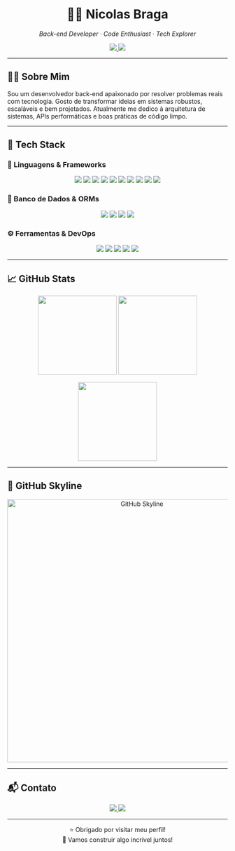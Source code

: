 <!-- README do Nicolas Braga -->

<h1 align="center">👨‍💻 Nicolas Braga</h1>
<p align="center">
  <i>Back-end Developer · Code Enthusiast · Tech Explorer</i>
</p>

<p align="center">
  <a href="mailto:devnicolas.work@gmail.com">
    <img src="https://img.shields.io/badge/Gmail-D14836?style=for-the-badge&logo=gmail&logoColor=white" />
  </a>
  <a href="https://www.linkedin.com/in/nicolas-braga-104815252/" target="_blank">
    <img src="https://img.shields.io/badge/LinkedIn-0077B5?style=for-the-badge&logo=linkedin&logoColor=white" />
  </a>
</p>

---

## 👨‍🚀 Sobre Mim

Sou um desenvolvedor back-end apaixonado por resolver problemas reais com tecnologia. Gosto de transformar ideias em sistemas robustos, escaláveis e bem projetados. Atualmente me dedico à arquitetura de sistemas, APIs performáticas e boas práticas de código limpo.

---

## 🧰 Tech Stack

### 🚀 Linguagens & Frameworks

<p align="center">
  <img src="https://img.shields.io/badge/Python-3776AB?style=for-the-badge&logo=python&logoColor=white" />
  <img src="https://img.shields.io/badge/Django-092E20?style=for-the-badge&logo=django&logoColor=white" />
  <img src="https://img.shields.io/badge/Java-007396?style=for-the-badge&logo=java&logoColor=white" />
  <img src="https://img.shields.io/badge/JavaScript-F7DF1E?style=for-the-badge&logo=javascript&logoColor=black" />
  <img src="https://img.shields.io/badge/TypeScript-3178C6?style=for-the-badge&logo=typescript&logoColor=white" />
  <img src="https://img.shields.io/badge/Node.js-339933?style=for-the-badge&logo=nodedotjs&logoColor=white" />
  <img src="https://img.shields.io/badge/NestJS-E0234E?style=for-the-badge&logo=nestjs&logoColor=white" />
  <img src="https://img.shields.io/badge/Express-000000?style=for-the-badge&logo=express&logoColor=white" />
  <img src="https://img.shields.io/badge/React-20232A?style=for-the-badge&logo=react&logoColor=61DAFB" />
  <img src="https://img.shields.io/badge/React_Native-20232A?style=for-the-badge&logo=react&logoColor=61DAFB" />
</p>

### 💾 Banco de Dados & ORMs

<p align="center">
  <img src="https://img.shields.io/badge/PostgreSQL-336791?style=for-the-badge&logo=postgresql&logoColor=white" />
  <img src="https://img.shields.io/badge/MongoDB-47A248?style=for-the-badge&logo=mongodb&logoColor=white" />
  <img src="https://img.shields.io/badge/Sequelize-52B0E7?style=for-the-badge&logo=sequelize&logoColor=white" />
  <img src="https://img.shields.io/badge/Mongoose-880000?style=for-the-badge&logo=mongoose&logoColor=white" />
</p>

### ⚙️ Ferramentas & DevOps

<p align="center">
  <img src="https://img.shields.io/badge/Git-F05032?style=for-the-badge&logo=git&logoColor=white" />
  <img src="https://img.shields.io/badge/GitHub-181717?style=for-the-badge&logo=github&logoColor=white" />
  <img src="https://img.shields.io/badge/Docker-2496ED?style=for-the-badge&logo=docker&logoColor=white" />
  <img src="https://img.shields.io/badge/RabbitMQ-FF6600?style=for-the-badge&logo=rabbitmq&logoColor=white" />
  <img src="https://img.shields.io/badge/AWS-232F3E?style=for-the-badge&logo=amazonaws&logoColor=white" />
</p>

---

## 📈 GitHub Stats

<p align="center">
  <img height="180em" src="https://github-readme-stats-eight-snowy-93.vercel.app/api?username=NicolasBraga05&show_icons=true&theme=tokyonight&hide_border=true&count_private=true&include_all_commits=true" />
  <img height="180em" src="https://github-readme-stats-eight-snowy-93.vercel.app/api/top-langs/?username=NicolasBraga05&layout=compact&theme=tokyonight&hide_border=true" />
</p>
<p align="center">
  <img height="180em" src="https://github-profile-trophy.vercel.app/?username=NicolasBraga05&theme=tokyonight&no-frame=true&margin-w=10&column=7" />
</p>

---

## 🌆 GitHub Skyline

<p align="center">
  <img src="https://user-images.githubusercontent.com/00000000/skyline.gif" width="600" alt="GitHub Skyline">
</p>

---

## 📬 Contato

<p align="center">
  <a href="mailto:devnicolas.work@gmail.com">
    <img src="https://img.shields.io/badge/Email-D14836?style=for-the-badge&logo=gmail&logoColor=white" />
  </a>
  <a href="https://www.linkedin.com/in/nicolas-braga-104815252/" target="_blank">
    <img src="https://img.shields.io/badge/LinkedIn-0077B5?style=for-the-badge&logo=linkedin&logoColor=white" />
  </a>
</p>

---

<p align="center">
  ⭐ Obrigado por visitar meu perfil! <br />
  🚀 Vamos construir algo incrível juntos!
</p>
